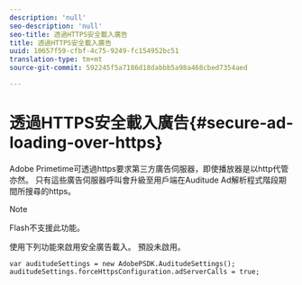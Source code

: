```yaml
---
description: 'null'
seo-description: 'null'
seo-title: 透過HTTPS安全載入廣告
title: 透過HTTPS安全載入廣告
uuid: 10657f59-cfbf-4c75-9249-fc154952bc51
translation-type: tm+mt
source-git-commit: 592245f5a7186d18dabbb5a98a468cbed7354aed

---
```



# 透過HTTPS安全載入廣告{#secure-ad-loading-over-https}

Adobe Primetime可透過https要求第三方廣告伺服器，即使播放器是以http代管亦然。 只有這些廣告伺服器呼叫會升級至用戶端在Auditude Ad解析程式階段期間所搜尋的https。

>[!NOTE]
>
>Flash不支援此功能。

使用下列功能來啟用安全廣告載入。 預設未啟用。

```
var auditudeSettings = new AdobePSDK.AuditudeSettings(); 
auditudeSettings.forceHttpsConfiguration.adServerCalls = true;
```
